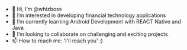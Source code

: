 - 👋 Hi, I’m @whizboss
- 👀 I’m interested in developing financial technology applications
- 🌱 I’m currently learning Android Development with REACT Native and Java
- 💞️ I’m looking to collaborate on challenging and exciting projects
- 📫 How to reach me: 'I'll reach you' :)

<!---
whizboss/whizboss is a ✨ special ✨ repository because its `README.md` (this file) appears on your GitHub profile.
You can click the Preview link to take a look at your changes.
--->
